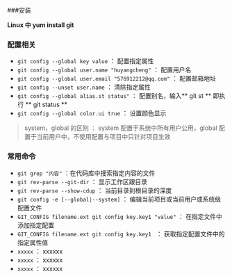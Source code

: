 

###安装

**Linux 中 yum install git**

### 配置相关

+ `git config --global key value` ： 配置指定属性
+ `git config --global user.name "huyangcheng"` ： 配置用户名
+ `git config --global user.email "576912212@qq.com"` ： 配置邮箱地址
+ `git config --unset user.name` ： 清除指定属性
+ `git config --global alias.st status"` ： 配置别名，输入** git st ** 即执行 ** git status **
+ `git config --global color.ui true` ： 设置颜色显示

> system，global 的区别 ： system 配置于系统中所有用户公用，global 配置于当前用户中，不使用配置与项目中只针对项目生效

### 常用命令

+ `git grep "内容"` ：在代码库中搜索指定内容的文件
+ `git rev-parse --git-dir` ： 显示工作区跟目录
+ `git rev-parse --show-cdup` ： 当前目录到根目录的深度
+ `git config -e [--global|--system]` ： 编辑当前项目或当前用户或系统级配置文件
+ `GIT_CONFIG filename.ext git config key.key1 "value"` ： 在指定文件中添加指定配置
+ `GIT_CONFIG filename.ext git config key.key1 ` ： 获取指定配置文件中的指定属性值
+ `xxxxx` ： xxxxxx
+ `xxxxx` ： xxxxxx
+ `xxxxx` ： xxxxxx


  







